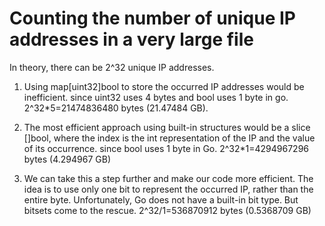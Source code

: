 # Counting the number of unique IP addresses in a very large file

In theory, there can be 2^32 unique IP addresses.

1) Using map[uint32]bool to store the occurred IP addresses would be inefficient.
since uint32 uses 4 bytes and bool uses 1 byte in go. 2^32*5=21474836480 bytes (21.47484 GB).

2) The most efficient approach using built-in structures would be a slice []bool, where the index is the int representation of the IP and the value of its occurrence.
since bool uses 1 byte in Go. 2^32*1=4294967296 bytes (4.294967 GB)

3) We can take this a step further and make our code more efficient. The idea is to use only one bit to represent the occurred IP, rather than the entire byte. Unfortunately, Go does not have a built-in bit type. But bitsets come to the rescue. 2^32/1=536870912 bytes (0.5368709 GB)
